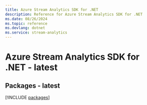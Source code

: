 ```yaml
---
title: Azure Stream Analytics SDK for .NET
description: Reference for Azure Stream Analytics SDK for .NET
ms.date: 08/26/2024
ms.topic: reference
ms.devlang: dotnet
ms.service: stream-analytics
---
```

# Azure Stream Analytics SDK for .NET - latest
## Packages - latest
[!INCLUDE [packages](stream-analytics-index.md)]